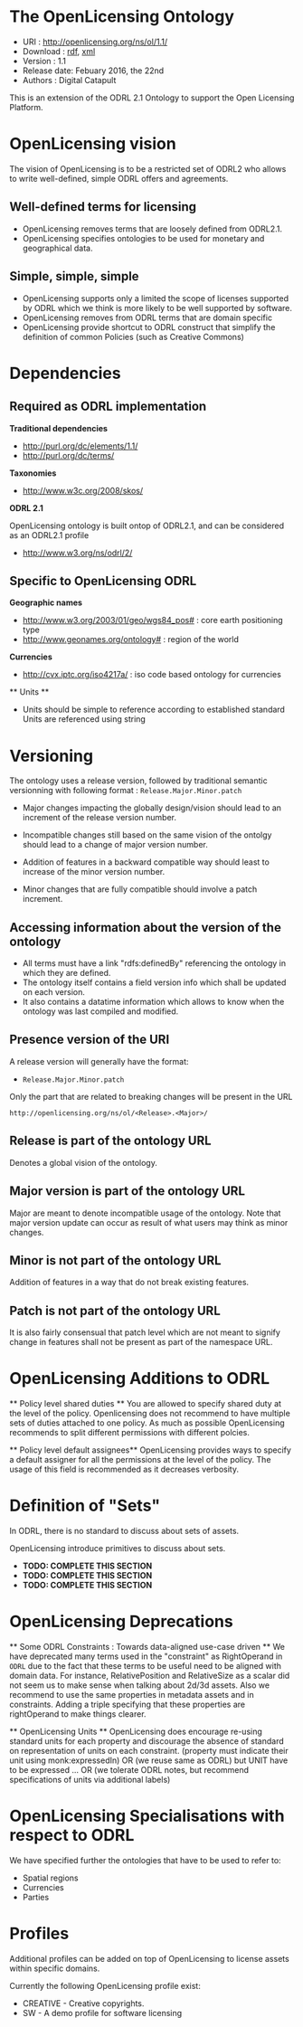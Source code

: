 The OpenLicensing Ontology
==========================

- URI : http://openlicensing.org/ns/ol/1.1/
- Download : [rdf]( http://openlicensing.org/ontologies/ol-1.1.rdf), [xml]( http://openlicensing.org/ontologies/ol-1.1.xml)
- Version : 1.1
- Release date: Febuary 2016, the 22nd
- Authors : Digital Catapult 


This is an extension of the ODRL 2.1 Ontology to support the Open Licensing Platform.


OpenLicensing vision
====================

The vision of OpenLicensing is to be a restricted set of ODRL2
who allows to write well-defined, simple ODRL offers and agreements.

Well-defined terms for licensing
--------------------------------
  - OpenLicensing removes terms that are loosely defined from ODRL2.1.
  - OpenLicensing specifies ontologies to be used for monetary and geographical data.
  
Simple, simple, simple
-----------------------
  - OpenLicensing supports only a limited the scope of licenses supported by ODRL which we think is more likely to be well supported by software.
  - OpenLicensing removes from ODRL terms that are domain specific
  - OpenLicensing provide shortcut to ODRL construct that simplify the definition of common Policies (such as Creative Commons)

Dependencies
============

Required as ODRL implementation
-------------------------------
**Traditional dependencies**

- <http://purl.org/dc/elements/1.1/>
- <http://purl.org/dc/terms/>


**Taxonomies**

- <http://www.w3c.org/2008/skos/>


**ODRL 2.1**

OpenLicensing ontology is built ontop of ODRL2.1, and can be considered as an ODRL2.1 profile

- <http://www.w3.org/ns/odrl/2/>


Specific to OpenLicensing ODRL
------------------------------

**Geographic names**

- <http://www.w3.org/2003/01/geo/wgs84_pos#> : core earth positioning type
- <http://www.geonames.org/ontology#> : region of the world


**Currencies**

- <http://cvx.iptc.org/iso4217a/> : iso code based ontology for currencies


** Units **

- Units should be simple to reference according to established standard
  Units are referenced using string


Versioning
==========

The ontology uses a release version, followed by  traditional semantic versionning with following format : `Release.Major.Minor.patch`

- Major changes impacting the globally design/vision should lead to an increment of the release version number. 

- Incompatible changes still based on the same vision of the ontolgy should lead to a change of major version number.
- Addition of features in a backward compatible way should least to increase of the minor version number.
- Minor changes that are fully compatible should involve a patch increment.

Accessing information about the version of the ontology
-------------------------------------------------------

- All terms must have a link "rdfs:definedBy" referencing the ontology in which they are defined.
- The ontology itself contains a field version info which shall be updated on each version.
- It also contains a datatime information which allows to know when the ontology was last compiled and modified.

Presence version of the URI 
---------------------------

A release version will generally have the format:

- `Release.Major.Minor.patch`

Only the part that are related to breaking changes will be present in the URL

```
http://openlicensing.org/ns/ol/<Release>.<Major>/ 
```

Release is part of the ontology URL
-----------------------------------
Denotes a global vision of the ontology. 

Major version is part of the ontology URL
-----------------------------------------
Major are meant to denote incompatible usage of the ontology.
Note that major version update can occur as result of what users may think as minor 
changes.

Minor is not part of the ontology URL
-------------------------------------
Addition of features in a way that do not break existing features.

Patch is not part of the ontology URL
-------------------------------------

It is also fairly consensual that patch level which are not meant to signify change
in features shall not be present as part of the namespace URL. 

 


OpenLicensing Additions to ODRL
===============================

** Policy level shared duties **
You are allowed to specify shared duty at the level of the policy.
Openlicensing does not recommend to have multiple sets of duties attached to one policy.
As much as possible OpenLicensing recommends to split different permissions with different polcies.

** Policy level default assignees**
OpenLicensing provides ways to specify a default assigner for all the permissions at the level of the policy.
The usage of this field is recommended as it decreases verbosity.



Definition of "Sets"
====================

In ODRL, there is no standard to discuss about sets of assets.

OpenLicensing introduce primitives to discuss about sets.

- **TODO: COMPLETE THIS SECTION**
- **TODO: COMPLETE THIS SECTION**
- **TODO: COMPLETE THIS SECTION**


OpenLicensing Deprecations
==========================

** Some ODRL Constraints : Towards data-aligned use-case driven **
We have deprecated many terms used in the "constraint" as RightOperand in `ODRL` due to the fact
that these terms to be useful need to be aligned with domain data. For instance,
RelativePosition and RelativeSize as a scalar did not seem us to make sense when talking about 2d/3d assets.
Also we recommend to use the same properties in metadata assets and in constraints. 
Adding a triple specifying that these properties are rightOperand to make things clearer.

** OpenLicensing Units **
OpenLicensing does encourage re-using standard units for each property and discourage the absence of standard
on representation of units on each constraint.
(property must indicate their unit using monk:expressedIn)
OR 
(we reuse same as ODRL) but UNIT have to be expressed ...
OR 
(we tolerate ODRL notes, but recommend specifications of units via additional labels)


OpenLicensing Specialisations with respect to ODRL
==================================================

We have specified further the ontologies that have to be used to refer to:
   *  Spatial regions
   *  Currencies
   *  Parties


Profiles
========
Additional profiles can be added on top of OpenLicensing to license assets within specific domains.

Currently the following OpenLicensing profile exist:
   * CREATIVE - Creative copyrights.
   * SW - A demo profile for software licensing


<!--
=====

* Remove Countries from this ontology, select a suitable external ontology that specialises in this [waiting for review]
* Each element should have a description [done: comment -> description]
* remove ns1:[done / waiting for review]
* Some ids are not valid, needs fixing [done]
* Check all owl constraints used and limit them to remain at least with the RL profile [done - http://mowl-power.cs.man.ac.uk:8080/validator/]
* Language notation on descriptive strings [ck: if other fields needed]
* the dependencies we have on other ontologies should be described and justified in this document [ stripped version?? why? ]

* Move items between OLEX and OL 

In grep olex BAPLA :
'''
prefix olex: <http://digicat.io/ns/olex/0.1/> .
<https://www.copyrighthub.org/s0/hub1/creation/chub/uuid/abd11b12d53d48a09698edb43cb1b2db> a olex:Asset,
        olex:IncomingLinksOnObjects,
        olex:SPARQLSet,
    olex:elementType ol:Asset ;
    olex:predicate olex:explicitOffer ;
    olex:sparql "SELECT ?s {WHERE ?s <http://digicat.io/ns/olex/0.1/explicitOffer> <https://www.copyrighthub.org/s0/hub1/offer/chub/4corners-offerid/12> .}"^^xsd:string ;
    olex:target_object <https://www.copyrighthub.org/s0/hub1/offer/chub/4corners-offerid/12> ;
<https://www.copyrighthub.org/s0/hub1/creation/chub/uuid/feb9b868378f4904898d7a3bc0a4313f> a olex:Asset,
        olex:PurposeInfo,
        olex:WildcardSet,
    olex:elementType ol:Asset ;
    olex:purpose ol:commercial_purpose ;

'''

* There are some ASSET ID TYPES defined, needs reviewing, instance vs class [James Review]
* IdTypes as IRI ? [WARNING ON CONSEQUENCES] 

* Monk ontology dependency, is this required?  [removed]
* Removed actions as same as ODRL [done]
* Many ODRL terms have been redefined in this ontology in order to support serialisation via Monk ... review this. [removed]
* some terms from ODRL have been 'deprecated', this needs reviewing and justification/decision detailed in this document. [wip]
* some of the ontologies in our dependency folder have been modified (reduced in size) this should be documented in this document [wip]
* document host constraints (ck dene) | CONSTRAINT: (...)
* review how we version the ontology | [wip]
* describe in this document the versioning naming convention | [wip]
* * term host !!
-->

